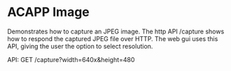 # ACAPP Image

Demonstrates how to capture an JPEG image.  The http API /capture shows how to respond the captured JPEG file over HTTP.  The web gui uses this API, giving the user the option to select resolution.

API:
GET /capture?width=640x&height=480
